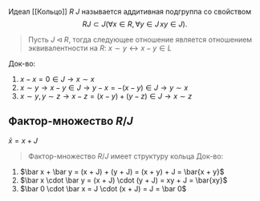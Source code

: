 Идеал [[Кольцо]] $R$ $J$  называется аддитивная подгруппа со свойством
$$
RJ \subset J (\forall x \in R, \forall y \in J \, xy \in J).
$$

> Пусть $J \triangleleft R$, тогда следующее отношение является отношением эквивалентности на $R$: $x \sim y \leftrightarrow x - y \in L$

Док-во:
1. $x - x = 0 \in J \rightarrow x \sim x$
2. $x \sim y \rightarrow x - y \in J \rightarrow y - x = -(x - y) \in J \rightarrow y \sim x$
3. $x \sim y, y \sim z \rightarrow x - z = (x - y) + (y - z) \in J \rightarrow x \sim z$

## Фактор-множество $R/J$
$\bar x = x + J$

> Фактор-множество $R/J$ имеет структуру кольца
Док-во:
1. $\bar x + \bar y = (x + J) + (y + J) = (x + y) + J = \bar{x + y}$
2. $\bar x \cdot \bar y = (x + J) \cdot (y + J) = xy + J = \bar{xy}$
3. $\bar 0 \cdot \bar x = J \cdot (x + J) = J = \bar 0$